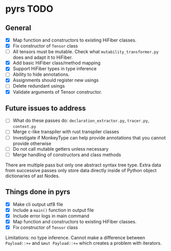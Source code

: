 # pyrs TODO

## General

- [x] Map function and constructors to existing HiFiber classes.
- [x] Fix constructor of `Tensor` class
- [ ] All tensors must be mutable. Check what `mutability_transformer.py` does and adapt it to HiFiber.
- [x] Add basic HiFiber class/method mapping
- [x] Support HiFiber types in type inference
- [ ] Ability to hide annotations.
- [x] Assignments should register new usings
- [ ] Delete redundant usings
- [x] Validate arguments of Tensor constructor.

## Future issues to address

- [ ] What do these passes do: `declaration_extractor.py`, `tracer.py`, `context.py`
- [ ] Merge c-like transpiler with rust transpiler classes
- [ ] Investigate if MonkeyType can help provide annotations that you cannot provide otherwise
- [ ] Do not call mutable getters unless necessary
- [ ] Merge handling of constructors and class methods

There are multiple pass but only one abstract syntax tree type. Extra data from successive passes only store data directly inside of Python object dictionaries of ast Nodes.

## Things done in pyrs

- [x] Make cli output utf8 file
- [x] Include a `main()` function in output file
- [x] Include error logs in main command
- [x] Map function and constructors to existing HiFiber classes.
- [x] Fix constructor of `Tensor` class

Limitations: no type inference. Cannot make a difference between `Payload::+=` and `&mut Payload::+=` which creates a problem with iterators.